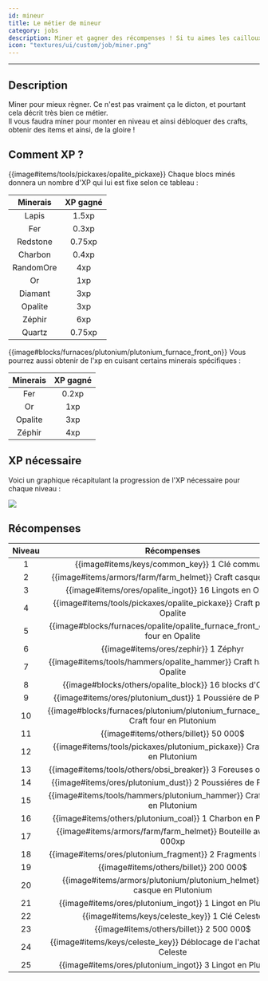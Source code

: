 ```yaml
---
id: mineur
title: Le métier de mineur
category: jobs
description: Miner et gagner des récompenses ! Si tu aimes les cailloux, tu aimeras ce métier.
icon: "textures/ui/custom/job/miner.png"
---
```

___
## Description

Miner pour mieux règner. Ce n'est pas vraiment ça le dicton, et pourtant cela décrit très bien ce métier.  
Il vous faudra miner pour monter en niveau et ainsi débloquer des crafts, obtenir des items et ainsi, de la gloire !  

## Comment XP ?

{{image#items/tools/pickaxes/opalite_pickaxe}} Chaque blocs minés donnera un nombre d'XP qui lui est fixe selon ce tableau : 

Minerais | XP gagné
:------: | :------:
Lapis | 1.5xp
Fer | 0.3xp
Redstone | 0.75xp
Charbon | 0.4xp
RandomOre | 4xp
Or | 1xp
Diamant | 3xp
Opalite | 3xp
Zéphir | 6xp
Quartz | 0.75xp

{{image#blocks/furnaces/plutonium/plutonium_furnace_front_on}} Vous pourrez aussi obtenir de l'xp en cuisant certains minerais spécifiques :

Minerais | XP gagné
:------: | :------:
Fer | 0.2xp
Or | 1xp
Opalite | 3xp
Zéphir | 4xp

## XP nécessaire

Voici un graphique récapitulant la progression de l'XP nécessaire pour chaque niveau :  

<img style="margin: 0 auto;" src="https://user-images.githubusercontent.com/109299545/179062119-d4ceae2f-0a9e-4d0b-a375-7fd3b3452178.PNG">

## Récompenses

Niveau | Récompenses
:----: | :---------: 
1 | {{image#items/keys/common_key}} 1 Clé commune
2 | {{image#items/armors/farm/farm_helmet}} Craft casque de farm
3 | {{image#items/ores/opalite_ingot}} 16 Lingots en Opalite
4 | {{image#items/tools/pickaxes/opalite_pickaxe}} Craft pioche en Opalite
5 | {{image#blocks/furnaces/opalite/opalite_furnace_front_off}} Craft four en Opalite
6 | {{image#items/ores/zephir}} 1 Zéphyr
7 | {{image#items/tools/hammers/opalite_hammer}} Craft hammer en Opalite
8 | {{image#blocks/others/opalite_block}} 16 blocks d'Opalite
9 | {{image#items/ores/plutonium_dust}} 1 Poussiére de Plutonium
10 | {{image#blocks/furnaces/plutonium/plutonium_furnace_front_off}} Craft four en Plutonium
11 | {{image#items/others/billet}} 50 000$
12 | {{image#items/tools/pickaxes/plutonium_pickaxe}} Craft pioche en Plutonium
13 | {{image#items/tools/others/obsi_breaker}} 3 Foreuses obsidienne
14 | {{image#items/ores/plutonium_dust}} 2 Poussiéres de Plutonium
15 | {{image#items/tools/hammers/plutonium_hammer}} Craft hammer en Plutonium
16 | {{image#items/others/plutonium_coal}} 1 Charbon en Plutonium
17 | {{image#items/armors/farm/farm_helmet}} Bouteille avec 250 000xp
18 | {{image#items/ores/plutonium_fragment}} 2 Fragments Plutonium
19 | {{image#items/others/billet}} 200 000$
20 | {{image#items/armors/plutonium/plutonium_helmet}} Craft casque en Plutonium
21 | {{image#items/ores/plutonium_ingot}} 1 Lingot en Plutonium
22 | {{image#items/keys/celeste_key}} 1 Clé Celeste
23 | {{image#items/others/billet}} 2 500 000$
24 | {{image#items/keys/celeste_key}} Déblocage de l'achat de la Clé Celeste
25 | {{image#items/ores/plutonium_ingot}} 3 Lingot en Plutonium

